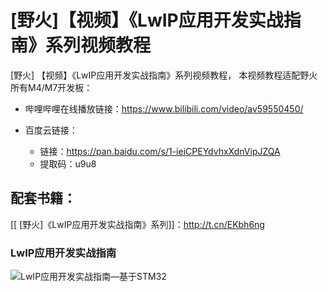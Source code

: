 []([野火]【视频】《LwIP应用开发实战指南》系列视频教程)

# [野火]【视频】《LwIP应用开发实战指南》系列视频教程
[野火] 【视频】《LwIP应用开发实战指南》系列视频教程，
本视频教程适配野火所有M4/M7开发板：
- 哔哩哔哩在线播放链接：https://www.bilibili.com/video/av59550450/

- 百度云链接：
    * 链接：https://pan.baidu.com/s/1-ieiCPEYdvhxXdnVipJZQA 
    * 提取码：u9u8 

## 配套书籍：
  [[ [野火]《LwIP应用开发实战指南》系列]]：<http://t.cn/EKbh6ng>

### LwIP应用开发实战指南
![LwIP应用开发实战指南—基于STM32](https://raw.githubusercontent.com/wiki/Embdefire/products/images/野火开源图书专栏/LwIP应用开发实战指南—基于STM32.jpg)



